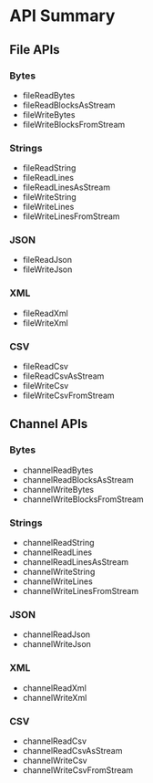 # API Summary

## File APIs

### Bytes
- fileReadBytes
- fileReadBlocksAsStream
- fileWriteBytes
- fileWriteBlocksFromStream

### Strings
- fileReadString
- fileReadLines
- fileReadLinesAsStream
- fileWriteString
- fileWriteLines
- fileWriteLinesFromStream

### JSON
- fileReadJson
- fileWriteJson

### XML
- fileReadXml
- fileWriteXml

### CSV
- fileReadCsv
- fileReadCsvAsStream
- fileWriteCsv
- fileWriteCsvFromStream

## Channel APIs

### Bytes
- channelReadBytes
- channelReadBlocksAsStream
- channelWriteBytes
- channelWriteBlocksFromStream

### Strings
- channelReadString
- channelReadLines
- channelReadLinesAsStream
- channelWriteString
- channelWriteLines
- channelWriteLinesFromStream

### JSON
- channelReadJson
- channelWriteJson

### XML
- channelReadXml
- channelWriteXml

### CSV
- channelReadCsv
- channelReadCsvAsStream
- channelWriteCsv
- channelWriteCsvFromStream
